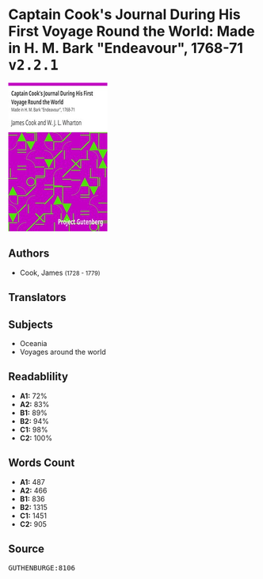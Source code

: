 # Captain Cook's Journal During His First Voyage Round the World: Made in H. M. Bark "Endeavour", 1768-71 <kbd>v2.2.1</kbd>

![](./cover.medium.jpg "")

## Authors


 - Cook, James <small>(1728 - 1779)</small>

## Translators



## Subjects


 - Oceania
 - Voyages around the world

## Readablility


 - **A1:** 72%
 - **A2:** 83%
 - **B1:** 89%
 - **B2:** 94%
 - **C1:** 98%
 - **C2:** 100%

## Words Count


 - **A1:** 487
 - **A2:** 466
 - **B1:** 836
 - **B2:** 1315
 - **C1:** 1451
 - **C2:** 905

## Source


<kbd>GUTHENBURGE:8106</kbd>
